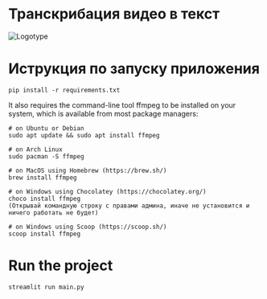 # Транскрибация видео в текст
![Logotype](https://timeweb.com/ru/community/article/a1/a179096fabed2b3a361f52471f1ed1a5.jpg)



# Иструкция по запуску приложения 

```
pip install -r requirements.txt
```
It also requires the command-line tool ffmpeg to be installed on your system, which is available from most package managers:

```
# on Ubuntu or Debian
sudo apt update && sudo apt install ffmpeg
```
```
# on Arch Linux
sudo pacman -S ffmpeg
```
```
# on MacOS using Homebrew (https://brew.sh/)
brew install ffmpeg
```
```
# on Windows using Chocolatey (https://chocolatey.org/)
choco install ffmpeg
(Открывай командную строку с правами админа, иначе не установится и ничего работать не будет)
```
```
# on Windows using Scoop (https://scoop.sh/)
scoop install ffmpeg
```
# Run the project
```
streamlit run main.py
```

